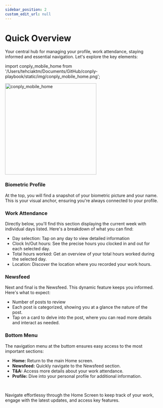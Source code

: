 ```yaml
---
sidebar_position: 2
custom_edit_url: null
---
```


<h1>Quick Overview</h1>

Your central hub for managing your profile, work attendance, staying informed and essential navigation. Let's explore the key elements:

import conply_mobile_home from '/Users/tehciaktm/Documents/GitHub/conply-playbook/static/img/conply_mobile_home.png';

<img align="center" src={conply_mobile_home} alt="conply_mobile_home" width="300" />

<h3>Biometric Profile</h3>

At the top, you will find a snapshot of your biometric picture and your name. This is your visual anchor, ensuring you're always connected to your profile.

<h3>Work Attendance</h3>

Directly below, you'll find this section displaying the current week with individual days listed.
Here's a breakdown of what you can find:

* Day selection: Tap on any day to view detailed information
* Clock In/Out hours: See the precise hours you clocked in and out for each selected day.
* Total hours worked: Get an overview of your total hours worked during the selected day.
* Location: Discover the location where you recorded your work hours.

<h3>Newsfeed</h3>

Next and final is the Newsfeed. This dynamic feature keeps you informed. Here's what to expect:

* Number of posts to review
* Each post is categorized, showing you at a glance the nature of the post.
* Tap on a card to delve into the post, where you can read more details and interact as needed.

<h3>Bottom Menu</h3>

The navigation menu at the buttom ensures easy access to the most important sections:

* <b>Home:</b> Return to the main Home screen.
* <b>Newsfeed:</b> Quickly navigate to the Newsfeed section.
* <b>T&A:</b> Access more details about your work attendance.
* <b>Profile:</b> Dive into your personal profile for additional information.

<br/>

Navigate effortlessy through the Home Screen to keep track of your work, engage with the latest updates, and access key features.
